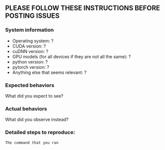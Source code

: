 ## PLEASE FOLLOW THESE INSTRUCTIONS BEFORE POSTING ISSUES

### System information

* Operating system: ?
* CUDA version: ?
* cuDNN version: ?
* GPU models (for all devices if they are not all the same): ?
* python version: ?
* pytorch version: ?
* Anything else that seems relevant: ?

### Expected behaviors

What did you expect to see?

### Actual behaviors

What did you observe instead?

### Detailed steps to reproduce:

```
The command that you ran
```
